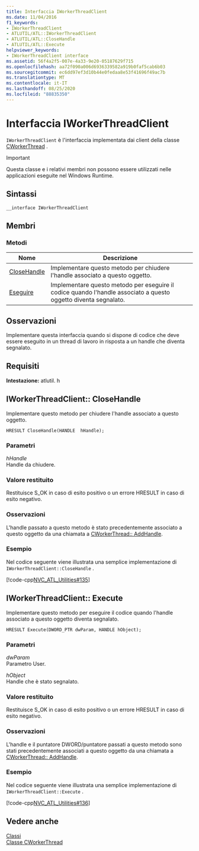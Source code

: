 ```yaml
---
title: Interfaccia IWorkerThreadClient
ms.date: 11/04/2016
f1_keywords:
- IWorkerThreadClient
- ATLUTIL/ATL::IWorkerThreadClient
- ATLUTIL/ATL::CloseHandle
- ATLUTIL/ATL::Execute
helpviewer_keywords:
- IWorkerThreadClient interface
ms.assetid: 56f4a2f5-007e-4a33-9e20-05187629f715
ms.openlocfilehash: aa72f090a006d6936339582a919b0faf5cab6b03
ms.sourcegitcommit: ec6dd97ef3d10b44e0fedaa8e53f41696f49ac7b
ms.translationtype: MT
ms.contentlocale: it-IT
ms.lasthandoff: 08/25/2020
ms.locfileid: "88835350"
---
```

# <a name="iworkerthreadclient-interface"></a>Interfaccia IWorkerThreadClient

`IWorkerThreadClient` è l'interfaccia implementata dai client della classe [CWorkerThread](../../atl/reference/cworkerthread-class.md) .

> [!IMPORTANT]
> Questa classe e i relativi membri non possono essere utilizzati nelle applicazioni eseguite nel Windows Runtime.

## <a name="syntax"></a>Sintassi

```
__interface IWorkerThreadClient
```

## <a name="members"></a>Membri

### <a name="methods"></a>Metodi

|Nome|Descrizione|
|-|-|
|[CloseHandle](#closehandle)|Implementare questo metodo per chiudere l'handle associato a questo oggetto.|
|[Eseguire](#execute)|Implementare questo metodo per eseguire il codice quando l'handle associato a questo oggetto diventa segnalato.|

## <a name="remarks"></a>Osservazioni

Implementare questa interfaccia quando si dispone di codice che deve essere eseguito in un thread di lavoro in risposta a un handle che diventa segnalato.

## <a name="requirements"></a>Requisiti

**Intestazione:** atlutil. h

## <a name="iworkerthreadclientclosehandle"></a><a name="closehandle"></a> IWorkerThreadClient:: CloseHandle

Implementare questo metodo per chiudere l'handle associato a questo oggetto.

```
HRESULT CloseHandle(HANDLE  hHandle);
```

### <a name="parameters"></a>Parametri

*hHandle*<br/>
Handle da chiudere.

### <a name="return-value"></a>Valore restituito

Restituisce S_OK in caso di esito positivo o un errore HRESULT in caso di esito negativo.

### <a name="remarks"></a>Osservazioni

L'handle passato a questo metodo è stato precedentemente associato a questo oggetto da una chiamata a [CWorkerThread:: AddHandle](../../atl/reference/cworkerthread-class.md#addhandle).

### <a name="example"></a>Esempio

Nel codice seguente viene illustrata una semplice implementazione di `IWorkerThreadClient::CloseHandle` .

[!code-cpp[NVC_ATL_Utilities#135](../../atl/codesnippet/cpp/iworkerthreadclient-interface_1.cpp)]

## <a name="iworkerthreadclientexecute"></a><a name="execute"></a> IWorkerThreadClient:: Execute

Implementare questo metodo per eseguire il codice quando l'handle associato a questo oggetto diventa segnalato.

```
HRESULT Execute(DWORD_PTR dwParam, HANDLE hObject);
```

### <a name="parameters"></a>Parametri

*dwParam*<br/>
Parametro User.

*hObject*<br/>
Handle che è stato segnalato.

### <a name="return-value"></a>Valore restituito

Restituisce S_OK in caso di esito positivo o un errore HRESULT in caso di esito negativo.

### <a name="remarks"></a>Osservazioni

L'handle e il puntatore DWORD/puntatore passati a questo metodo sono stati precedentemente associati a questo oggetto da una chiamata a [CWorkerThread:: AddHandle](../../atl/reference/cworkerthread-class.md#addhandle).

### <a name="example"></a>Esempio

Nel codice seguente viene illustrata una semplice implementazione di `IWorkerThreadClient::Execute` .

[!code-cpp[NVC_ATL_Utilities#136](../../atl/codesnippet/cpp/iworkerthreadclient-interface_2.cpp)]

## <a name="see-also"></a>Vedere anche

[Classi](../../atl/reference/atl-classes.md)<br/>
[Classe CWorkerThread](../../atl/reference/cworkerthread-class.md)
